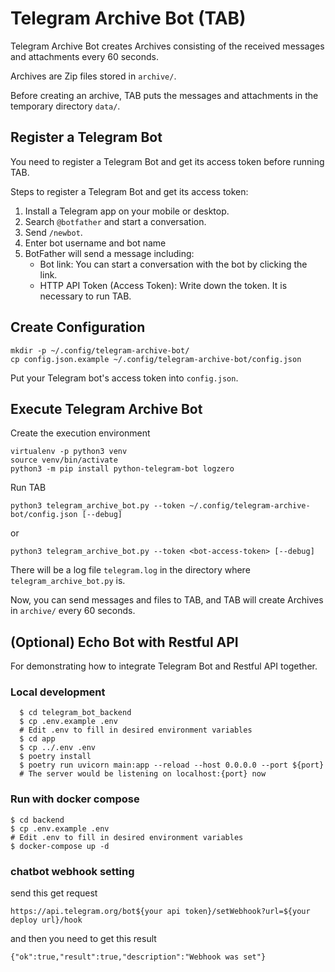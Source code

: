 # Telegram Archive Bot (TAB)

Telegram Archive Bot creates Archives consisting of the received messages and attachments every 60 seconds.

Archives are Zip files stored in `archive/`.

Before creating an archive, TAB puts the messages and attachments in the temporary directory `data/`.

## Register a Telegram Bot

You need to register a Telegram Bot and get its access token before running TAB.

Steps to register a Telegram Bot and get its access token:

1. Install a Telegram app on your mobile or desktop.
2. Search `@botfather` and start a conversation.
3. Send `/newbot`.
4. Enter bot username and bot name
5. BotFather will send a message including:
    * Bot link: You can start a conversation with the bot by clicking the link.
    * HTTP API Token (Access Token): Write down the token. It is necessary to run TAB.

## Create Configuration

```
mkdir -p ~/.config/telegram-archive-bot/
cp config.json.example ~/.config/telegram-archive-bot/config.json
```

Put your Telegram bot's access token into `config.json`.

## Execute Telegram Archive Bot

Create the execution environment

```
virtualenv -p python3 venv
source venv/bin/activate
python3 -m pip install python-telegram-bot logzero
```

Run TAB

```
python3 telegram_archive_bot.py --token ~/.config/telegram-archive-bot/config.json [--debug]
```

or

```
python3 telegram_archive_bot.py --token <bot-access-token> [--debug]
```

There will be a log file `telegram.log` in the directory where `telegram_archive_bot.py` is.

Now, you can send messages and files to TAB, and TAB will create Archives in `archive/` every 60 seconds.

## (Optional) Echo Bot with Restful API

For demonstrating how to integrate Telegram Bot and Restful API together.

### Local development

```
  $ cd telegram_bot_backend
  $ cp .env.example .env
  # Edit .env to fill in desired environment variables
  $ cd app
  $ cp ../.env .env
  $ poetry install
  $ poetry run uvicorn main:app --reload --host 0.0.0.0 --port ${port}
  # The server would be listening on localhost:{port} now 
```

### Run with docker compose 

```
$ cd backend
$ cp .env.example .env
# Edit .env to fill in desired environment variables
$ docker-compose up -d
```
### chatbot webhook setting

send this get request
```
https://api.telegram.org/bot${your api token}/setWebhook?url=${your deploy url}/hook
```
and then you need to get this result
```
{"ok":true,"result":true,"description":"Webhook was set"}
```